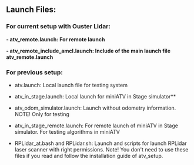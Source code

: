 ## Launch Files:

### For current setup with Ouster Lidar:

**- atv_remote.launch: For remote launch**

**- atv_remote_include_amcl.launch: Include of the main launch file atv_remote.launch**


### For previous setup:

- atv.launch: Local launch file for testing system

- atv_in_stage.launch: Local launch for miniATV in Stage simulator**

- atv_odom_simulator.launch: Launch without odometry information. NOTE! Only for testing

- atv_in_stage_remote.launch: For remote launch of miniATV in Stage simulator. For testing algorithms in miniATV

- RPLidar_at.bash and RPLidar.sh: Launch and scripts for launch RPLidar laser scanner with right permissions. Note! You don't need to use these files if you read and follow the installation guide of atv_setup.
